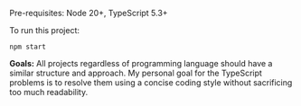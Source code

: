 Pre-requisites: Node 20+, TypeScript 5.3+

To run this project:

`npm start`

**Goals:**
All projects regardless of programming language should have a similar structure and approach.
My personal goal for the TypeScript problems is to resolve them using a concise coding style without sacrificing too much readability.
